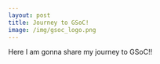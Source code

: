 ```yaml
---
layout: post
title: Journey to GSoC!
image: /img/gsoc_logo.png
---
```


Here I am gonna share my journey to GSoC!!
